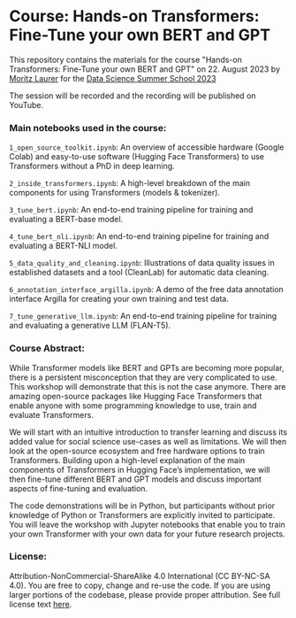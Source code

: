 # Course: Hands-on Transformers: Fine-Tune your own BERT and GPT
This repository contains the materials for the course "Hands-on Transformers: Fine-Tune your own BERT and GPT" on 22. August 2023 by [Moritz Laurer](https://www.linkedin.com/in/moritz-laurer/) for the [Data Science Summer School 2023](https://ds3.ai/2023/transformer.html)

The session will be recorded and the recording will be published on YouTube. 

### Main notebooks used in the course:

`1_open_source_toolkit.ipynb`: An overview of accessible hardware (Google Colab) and easy-to-use software (Hugging Face Transformers) to use Transformers without a PhD in deep learning. 

`2_inside_transformers.ipynb`: A high-level breakdown of the main components for using Transformers (models & tokenizer).

`3_tune_bert.ipynb`: An end-to-end training pipeline for training and evaluating a BERT-base model. 

`4_tune_bert_nli.ipynb`: An end-to-end training pipeline for training and evaluating a BERT-NLI model. 

`5_data_quality_and_cleaning.ipynb`: Illustrations of data quality issues in established datasets and a tool (CleanLab) for automatic data cleaning. 

`6_annotation_interface_argilla.ipynb`: A demo of the free data annotation interface Argilla for creating your own training and test data. 

`7_tune_generative_llm.ipynb`: An end-to-end training pipeline for training and evaluating a generative LLM (FLAN-T5).  

### Course Abstract:

While Transformer models like BERT and GPTs are becoming more popular, there is a persistent misconception that they are very complicated to use. This workshop will demonstrate that this is not the case anymore. There are amazing open-source packages like Hugging Face Transformers that enable anyone with some programming knowledge to use, train and evaluate Transformers.

We will start with an intuitive introduction to transfer learning and discuss its added value for social science use-cases as well as limitations. We will then look at the open-source ecosystem and free hardware options to train Transformers. Building upon a high-level explanation of the main components of Transformers in Hugging Face’s implementation, we will then fine-tune different BERT and GPT models and discuss important aspects of fine-tuning and evaluation.

The code demonstrations will be in Python, but participants without prior knowledge of Python or Transformers are explicitly invited to participate. You will leave the workshop with Jupyter notebooks that enable you to train your own Transformer with your own data for your future research projects.

### License:
Attribution-NonCommercial-ShareAlike 4.0 International (CC BY-NC-SA 4.0). You are free to copy, change and re-use the code. If you are using larger portions of the codebase, please provide proper attribution. See full license text [here](https://creativecommons.org/licenses/by-nc-sa/4.0/). 


